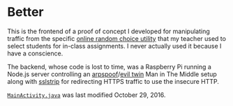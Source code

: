 # Better

This is the frontend of a proof of concept I developed for manipulating traffic from the specific [online random choice utility](https://www.textfixer.com/tools/random-choice.php) that my teacher used to select students for in-class assignments. I never actually used it because I have a conscience.

The backend, whose code is lost to time, was a Raspberry Pi running a Node.js server controlling an [arpspoof](https://linux.die.net/man/8/arpspoof)/[evil twin](https://en.wikipedia.org/wiki/Evil_twin_(wireless_networks)) Man in The Middle setup along with [sslstrip](https://github.com/moxie0/sslstrip) for redirecting HTTPS traffic to use the insecure HTTP.

[`MainActivity.java`](app/src/main/java/com/base512/better/MainActivity.java) was last modified October 29, 2016.
